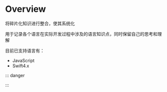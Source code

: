 # Overview

将碎片化知识进行整合，使其系统化

用于记录各个语言在实际开发过程中涉及的语言知识点，同时保留自己的思考和理解

目前已支持语言有：

- JavaScript
- Swift4.x

::: danger

:::